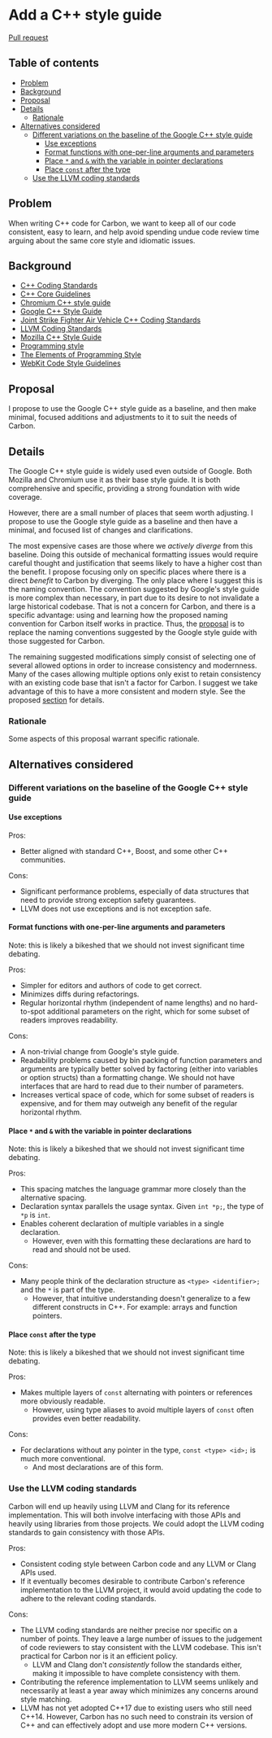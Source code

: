 # Add a C++ style guide

<!--
Part of the Carbon Language project, under the Apache License v2.0 with LLVM
Exceptions. See /LICENSE for license information.
SPDX-License-Identifier: Apache-2.0 WITH LLVM-exception
-->

[Pull request](https://github.com/carbon-language/carbon-lang/pull/113)

## Table of contents

<!-- toc -->

-   [Problem](#problem)
-   [Background](#background)
-   [Proposal](#proposal)
-   [Details](#details)
    -   [Rationale](#rationale)
-   [Alternatives considered](#alternatives-considered)
    -   [Different variations on the baseline of the Google C++ style guide](#different-variations-on-the-baseline-of-the-google-c-style-guide)
        -   [Use exceptions](#use-exceptions)
        -   [Format functions with one-per-line arguments and parameters](#format-functions-with-one-per-line-arguments-and-parameters)
        -   [Place `*` and `&` with the variable in pointer declarations](#place--and--with-the-variable-in-pointer-declarations)
        -   [Place `const` after the type](#place-const-after-the-type)
    -   [Use the LLVM coding standards](#use-the-llvm-coding-standards)

<!-- tocstop -->

## Problem

When writing C++ code for Carbon, we want to keep all of our code consistent,
easy to learn, and help avoid spending undue code review time arguing about the
same core style and idiomatic issues.

## Background

-   [C++ Coding Standards](https://dl.acm.org/doi/book/10.5555/1036281)
-   [C++ Core Guidelines](http://isocpp.github.io/CppCoreGuidelines/CppCoreGuidelines)
-   [Chromium C++ style guide](https://chromium.googlesource.com/chromium/src/+/master/styleguide/c++/c++.md)
-   [Google C++ Style Guide](https://google.github.io/styleguide/cppguide.html)
-   [Joint Strike Fighter Air Vehicle C++ Coding Standards](https://stroustrup.com/JSF-AV-rules.pdf)
-   [LLVM Coding Standards](https://llvm.org/docs/CodingStandards.html)
-   [Mozilla C++ Style Guide](https://firefox-source-docs.mozilla.org/code-quality/coding-style/coding_style_cpp.html)
-   [Programming style](https://en.wikipedia.org/wiki/Programming_style)
-   [The Elements of Programming Style](https://dl.acm.org/doi/book/10.5555/578130)
-   [WebKit Code Style Guidelines](https://webkit.org/code-style-guidelines/)

## Proposal

I propose to use the Google C++ style guide as a baseline, and then make
minimal, focused additions and adjustments to it to suit the needs of Carbon.

## Details

The Google C++ style guide is widely used even outside of Google. Both Mozilla
and Chromium use it as their base style guide. It is both comprehensive and
specific, providing a strong foundation with wide coverage.

However, there are a small number of places that seem worth adjusting. I propose
to use the Google style guide as a baseline and then have a minimal, and focused
list of changes and clarifications.

The most expensive cases are those where we _actively diverge_ from this
baseline. Doing this outside of mechanical formatting issues would require
careful thought and justification that seems likely to have a higher cost than
the benefit. I propose focusing only on specific places where there is a direct
_benefit_ to Carbon by diverging. The only place where I suggest this is the
naming convention. The convention suggested by Google's style guide is more
complex than necessary, in part due to its desire to not invalidate a large
historical codebase. That is not a concern for Carbon, and there is a specific
advantage: using and learning how the proposed naming convention for Carbon
itself works in practice. Thus, the
[proposal](/docs/project/cpp_style_guide.md#naming-conventions) is to replace
the naming conventions suggested by the Google style guide with those suggested
for Carbon.

The remaining suggested modifications simply consist of selecting one of several
allowed options in order to increase consistency and modernness. Many of the
cases allowing multiple options only exist to retain consistency with an
existing code base that isn't a factor for Carbon. I suggest we take advantage
of this to have a more consistent and modern style. See the proposed
[section](/docs/project/cpp_style_guide.md#refinements-extensions-and-clarifications)
for details.

### Rationale

Some aspects of this proposal warrant specific rationale.

## Alternatives considered

### Different variations on the baseline of the Google C++ style guide

#### Use exceptions

Pros:

-   Better aligned with standard C++, Boost, and some other C++ communities.

Cons:

-   Significant performance problems, especially of data structures that need to
    provide strong exception safety guarantees.
-   LLVM does not use exceptions and is not exception safe.

#### Format functions with one-per-line arguments and parameters

Note: this is likely a bikeshed that we should not invest significant time
debating.

Pros:

-   Simpler for editors and authors of code to get correct.
-   Minimizes diffs during refactorings.
-   Regular horizontal rhythm (independent of name lengths) and no hard-to-spot
    additional parameters on the right, which for some subset of readers
    improves readability.

Cons:

-   A non-trivial change from Google's style guide.
-   Readability problems caused by bin packing of function parameters and
    arguments are typically better solved by factoring (either into variables or
    option structs) than a formatting change. We should not have interfaces that
    are hard to read due to their number of parameters.
-   Increases vertical space of code, which for some subset of readers is
    expensive, and for them may outweigh any benefit of the regular horizontal
    rhythm.

#### Place `*` and `&` with the variable in pointer declarations

Note: this is likely a bikeshed that we should not invest significant time
debating.

Pros:

-   This spacing matches the language grammar more closely than the alternative
    spacing.
-   Declaration syntax parallels the usage syntax. Given `int *p;`, the type of
    `*p` is `int`.
-   Enables coherent declaration of multiple variables in a single declaration.
    -   However, even with this formatting these declarations are hard to read
        and should not be used.

Cons:

-   Many people think of the declaration structure as `<type> <identifier>;` and
    the `*` is part of the type.
    -   However, that intuitive understanding doesn't generalize to a few
        different constructs in C++. For example: arrays and function pointers.

#### Place `const` after the type

Note: this is likely a bikeshed that we should not invest significant time
debating.

Pros:

-   Makes multiple layers of `const` alternating with pointers or references
    more obviously readable.
    -   However, using type aliases to avoid multiple layers of `const` often
        provides even better readability.

Cons:

-   For declarations without any pointer in the type, `const <type> <id>;` is
    much more conventional.
    -   And most declarations are of this form.

### Use the LLVM coding standards

Carbon will end up heavily using LLVM and Clang for its reference
implementation. This will both involve interfacing with those APIs and heavily
using libraries from those projects. We could adopt the LLVM coding standards to
gain consistency with those APIs.

Pros:

-   Consistent coding style between Carbon code and any LLVM or Clang APIs used.
-   If it eventually becomes desirable to contribute Carbon's reference
    implementation to the LLVM project, it would avoid updating the code to
    adhere to the relevant coding standards.

Cons:

-   The LLVM coding standards are neither precise nor specific on a number of
    points. They leave a large number of issues to the judgement of code
    reviewers to stay consistent with the LLVM codebase. This isn't practical
    for Carbon nor is it an efficient policy.
    -   LLVM and Clang don't _consistently_ follow the standards either, making
        it impossible to have complete consistency with them.
-   Contributing the reference implementation to LLVM seems unlikely and
    necessarily at least a year away which minimizes any concerns around style
    matching.
-   LLVM has not yet adopted C++17 due to existing users who still need C++14.
    However, Carbon has no such need to constrain its version of C++ and can
    effectively adopt and use more modern C++ versions.
